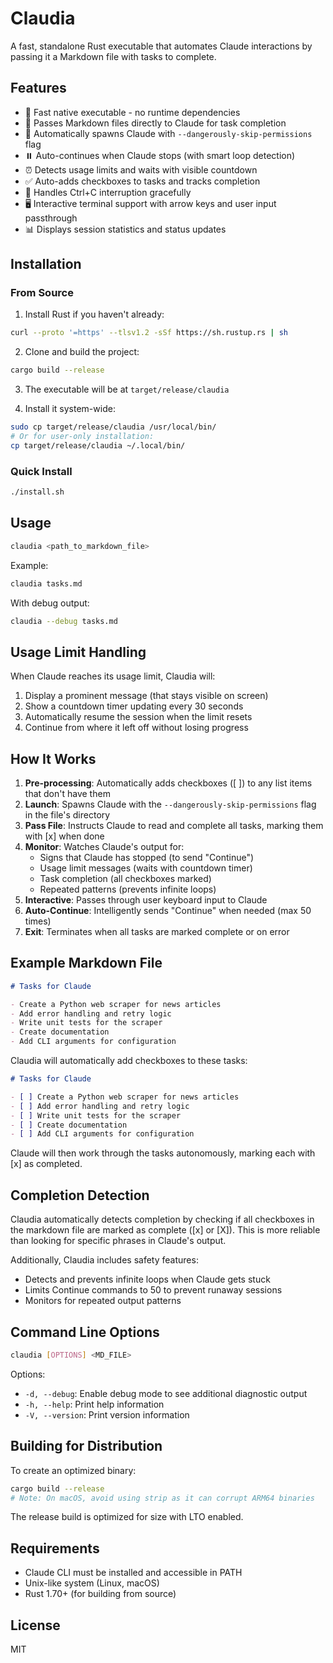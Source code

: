 # Claudia

A fast, standalone Rust executable that automates Claude interactions by passing it a Markdown file with tasks to complete.

## Features

- 🚀 Fast native executable - no runtime dependencies
- 📝 Passes Markdown files directly to Claude for task completion
- 🔄 Automatically spawns Claude with `--dangerously-skip-permissions` flag
- ⏸️ Auto-continues when Claude stops (with smart loop detection)
- ⏰ Detects usage limits and waits with visible countdown
- ✅ Auto-adds checkboxes to tasks and tracks completion
- 🛑 Handles Ctrl+C interruption gracefully
- 🖥️ Interactive terminal support with arrow keys and user input passthrough
- 📊 Displays session statistics and status updates

## Installation

### From Source

1. Install Rust if you haven't already:
```bash
curl --proto '=https' --tlsv1.2 -sSf https://sh.rustup.rs | sh
```

2. Clone and build the project:
```bash
cargo build --release
```

3. The executable will be at `target/release/claudia`

4. Install it system-wide:
```bash
sudo cp target/release/claudia /usr/local/bin/
# Or for user-only installation:
cp target/release/claudia ~/.local/bin/
```

### Quick Install

```bash
./install.sh
```

## Usage

```bash
claudia <path_to_markdown_file>
```

Example:
```bash
claudia tasks.md
```

With debug output:
```bash
claudia --debug tasks.md
```

## Usage Limit Handling

When Claude reaches its usage limit, Claudia will:
1. Display a prominent message (that stays visible on screen)
2. Show a countdown timer updating every 30 seconds
3. Automatically resume the session when the limit resets
4. Continue from where it left off without losing progress

## How It Works

1. **Pre-processing**: Automatically adds checkboxes ([ ]) to any list items that don't have them
2. **Launch**: Spawns Claude with the `--dangerously-skip-permissions` flag in the file's directory
3. **Pass File**: Instructs Claude to read and complete all tasks, marking them with [x] when done
4. **Monitor**: Watches Claude's output for:
   - Signs that Claude has stopped (to send "Continue")
   - Usage limit messages (waits with countdown timer)
   - Task completion (all checkboxes marked)
   - Repeated patterns (prevents infinite loops)
5. **Interactive**: Passes through user keyboard input to Claude
6. **Auto-Continue**: Intelligently sends "Continue" when needed (max 50 times)
7. **Exit**: Terminates when all tasks are marked complete or on error

## Example Markdown File

```markdown
# Tasks for Claude

- Create a Python web scraper for news articles
- Add error handling and retry logic
- Write unit tests for the scraper
- Create documentation
- Add CLI arguments for configuration
```

Claudia will automatically add checkboxes to these tasks:

```markdown
# Tasks for Claude

- [ ] Create a Python web scraper for news articles
- [ ] Add error handling and retry logic
- [ ] Write unit tests for the scraper
- [ ] Create documentation
- [ ] Add CLI arguments for configuration
```

Claude will then work through the tasks autonomously, marking each with [x] as completed.

## Completion Detection

Claudia automatically detects completion by checking if all checkboxes in the markdown file are marked as complete ([x] or [X]). This is more reliable than looking for specific phrases in Claude's output.

Additionally, Claudia includes safety features:
- Detects and prevents infinite loops when Claude gets stuck
- Limits Continue commands to 50 to prevent runaway sessions
- Monitors for repeated output patterns

## Command Line Options

```bash
claudia [OPTIONS] <MD_FILE>
```

Options:
- `-d, --debug`: Enable debug mode to see additional diagnostic output
- `-h, --help`: Print help information
- `-V, --version`: Print version information

## Building for Distribution

To create an optimized binary:

```bash
cargo build --release
# Note: On macOS, avoid using strip as it can corrupt ARM64 binaries
```

The release build is optimized for size with LTO enabled.

## Requirements

- Claude CLI must be installed and accessible in PATH
- Unix-like system (Linux, macOS)
- Rust 1.70+ (for building from source)

## License

MIT